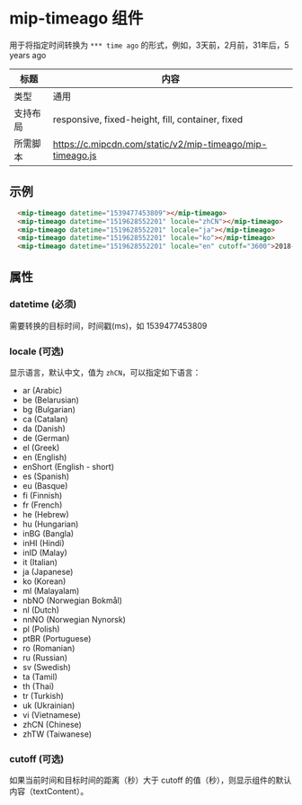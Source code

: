# mip-timeago 组件

用于将指定时间转换为 `*** time ago` 的形式，例如，3天前，2月前，31年后，5 years ago

标题|内容
----|----
类型|通用
支持布局|responsive, fixed-height, fill, container, fixed
所需脚本| https://c.mipcdn.com/static/v2/mip-timeago/mip-timeago.js

## 示例

```html
  <mip-timeago datetime="1539477453809"></mip-timeago>
  <mip-timeago datetime="1519628552201" locale="zhCN"></mip-timeago>
  <mip-timeago datetime="1519628552201" locale="ja"></mip-timeago>
  <mip-timeago datetime="1519628552201" locale="ko"></mip-timeago>
  <mip-timeago datetime="1519628552201" locale="en" cutoff="3600">2018-2-26</mip-timeago>
```

## 属性

### datetime (必须)

需要转换的目标时间，时间戳(ms)，如 1539477453809

### locale (可选)

显示语言，默认中文，值为 `zhCN`，可以指定如下语言：

<ul>
  <li>ar (Arabic)</li>
  <li>be (Belarusian)</li>
  <li>bg (Bulgarian)</li>
  <li>ca (Catalan)</li>
  <li>da (Danish)</li>
  <li>de (German)</li>
  <li>el (Greek)</li>
  <li>en (English)</li>
  <li>enShort (English - short)</li>
  <li>es (Spanish)</li>
  <li>eu (Basque)</li>
  <li>fi (Finnish)</li>
  <li>fr (French)</li>
  <li>he (Hebrew)</li>
  <li>hu (Hungarian)</li>
  <li>inBG (Bangla)</li>
  <li>inHI (Hindi)</li>
  <li>inID (Malay)</li>
  <li>it (Italian)</li>
  <li>ja (Japanese)</li>
  <li>ko (Korean)</li>
  <li>ml (Malayalam)</li>
  <li>nbNO (Norwegian Bokmål)</li>
  <li>nl (Dutch)</li>
  <li>nnNO (Norwegian Nynorsk)</li>
  <li>pl (Polish)</li>
  <li>ptBR (Portuguese)</li>
  <li>ro (Romanian)</li>
  <li>ru (Russian)</li>
  <li>sv (Swedish)</li>
  <li>ta (Tamil)</li>
  <li>th (Thai)</li>
  <li>tr (Turkish)</li>
  <li>uk (Ukrainian)</li>
  <li>vi (Vietnamese)</li>
  <li>zhCN (Chinese)</li>
  <li>zhTW (Taiwanese)</li>
</ul>

### cutoff (可选)

如果当前时间和目标时间的距离（秒）大于 cutoff 的值（秒），则显示组件的默认内容（textContent）。
